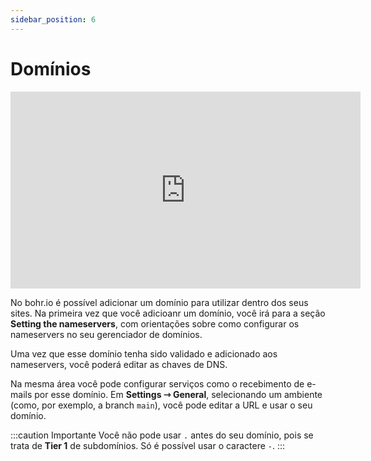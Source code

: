 ```yaml
---
sidebar_position: 6
---
```


# Domínios

<div style={{textAlign: 'center'}}><iframe width="560" height="315" src="https://www.youtube.com/embed/yDTs9YMLDFY" title="YouTube video player" frameBorder="0" allow="accelerometer; autoplay; clipboard-write; encrypted-media; gyroscope; picture-in-picture" allowFullScreen style={{ maxWidth: '100%' }}></iframe></div>

No bohr.io é possível adicionar um domínio para utilizar dentro dos seus sites.
Na primeira vez que você adicioanr um domínio, você irá para a seção **Setting the nameservers**, com orientações sobre como configurar os nameservers no seu gerenciador de domínios.

Uma vez que esse domínio tenha sido validado e adicionado aos nameservers, você poderá editar as chaves de DNS.

Na mesma área você pode configurar serviços como o recebimento de e-mails por esse domínio.
Em **Settings ⇾ General**, selecionando um ambiente (como, por exemplo, a branch `main`), você pode editar a URL e usar o seu domínio.

:::caution Importante
Você não pode usar `.` antes do seu domínio, pois se trata de **Tier 1** de subdomínios. Só é possível usar o caractere `-`.
:::
